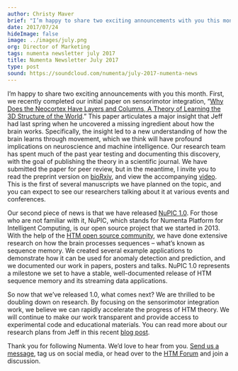 ```yaml
---
author: Christy Maver
brief: "I’m happy to share two exciting announcements with you this month. First, we recently completed our initial paper on sensorimotor integration, “Why Does the Neocortex Have Layers and Columns, A Theory of Learning the 3D Structure of the World.”  This paper articulates a major insight that Jeff had last spring when he uncovered a missing ingredient about how the brain works."
date: 2017/07/24
hideImage: false
image: ../images/july.png
org: Director of Marketing
tags: numenta newsletter july 2017
title: Numenta Newsletter July 2017
type: post
sound: https://soundcloud.com/numenta/july-2017-numenta-news
---
```


I’m happy to share two exciting announcements with you this month. First, we recently completed our initial paper on sensorimotor integration, “[Why Does the Neocortex Have Layers and Columns, A Theory of Learning the 3D Structure of the World](https://doi.org/10.1101/162263).”  This paper articulates a major insight that Jeff had last spring when he uncovered a missing ingredient about how the brain works.  Specifically, the insight led to a new understanding of how the brain learns through movement, which we think will have profound implications on neuroscience and machine intelligence. Our research team has spent much of the past year testing and documenting this discovery, with the goal of publishing the theory in a scientific journal. We have submitted the paper for peer review, but in the meantime, I invite you to read the preprint version on [bioRxiv](https://doi.org/10.1101/162263), and view the accompanying [video](https://www.youtube.com/watch?v=fhnMUc36opI).  This is the first of several manuscripts we have planned on the topic, and you can expect to see our researchers talking about it at various events and conferences.

Our second piece of news is that we have released [NuPIC 1.0](https://pypi.python.org/pypi/nupic/1.0.0).  For those who are not familiar with it, NuPIC, which stands for Numenta Platform for Intelligent Computing, is our open source project that we started in 2013. With the help of the [HTM open source community](https://numenta.org/community/), we have done extensive research on how the brain processes sequences – what’s known as sequence memory.  We created several example applications to demonstrate how it can be used for anomaly detection and prediction, and we documented our work in papers, posters and talks.  NuPIC 1.0 represents a milestone we set to have a stable, well-documented release of HTM sequence memory and its streaming data applications.

So now that we’ve released 1.0, what comes next? We are thrilled to be doubling down on research.  By focusing on the sensorimotor integration work, we believe we can rapidly accelerate the progress of HTM theory.  We will continue to make our work transparent and provide access to experimental code and educational materials.  You can read more about our research plans from Jeff in this recent [blog post](/blog/2017/07/18/Numenta-Research-FY-2018/).

Thank you for following Numenta. We’d love to hear from you.  [Send us a message](/contact/), tag us on social media, or head over to the [HTM Forum](https://discourse.numenta.org/) and join a discussion.

